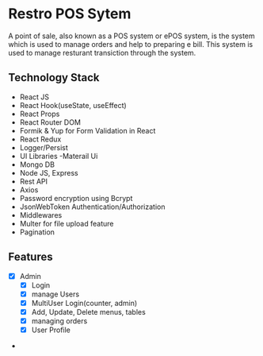 # Restro POS Sytem
 A point of sale, also known as a POS system or ePOS system, is the system which is used to manage orders and help to preparing e bill. This system is used to manage resturant transiction through the system.

## Technology Stack
* React JS
* React Hook(useState, useEffect)
* React Props
* React Router DOM 
* Formik & Yup for Form Validation in React
* React Redux 
* Logger/Persist
* UI Libraries -Materail Ui 
* Mongo DB 
* Node JS, Express
* Rest API
* Axios
* Password encryption using Bcrypt
* JsonWebToken Authentication/Authorization
* Middlewares
* Multer for file upload feature
* Pagination

## Features
- [x] Admin
  - [x] Login
  - [x] manage Users
  - [x] MultiUser Login(counter, admin)
  - [x] Add, Update, Delete menus, tables
  - [x] managing orders
   - [x] User Profile
-



  

